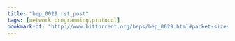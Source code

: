 ```yaml
---
title: "bep_0029.rst_post"
tags: [network programming,protocol]
bookmark-of: "http://www.bittorrent.org/beps/bep_0029.html#packet-sizes"
---
```

